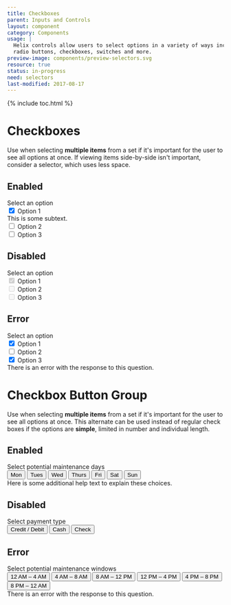 ```yaml
---
title: Checkboxes
parent: Inputs and Controls
layout: component
category: Components
usage: |
  Helix controls allow users to select options in a variety of ways including
  radio buttons, checkboxes, switches and more.
preview-image: components/preview-selectors.svg
resource: true
status: in-progress
need: selectors
last-modified: 2017-08-17
---
```


{% include toc.html %}

# Checkboxes

Use when selecting **multiple items** from a set if it's important for the user
to see all options at once. If viewing items side-by-side isn't important,
consider a selector, which uses less space.

## Enabled

<div class="ui form">
  <div class="grouped fields">
    <label>Select an option</label>
    <div class="field">
      <div class="ui checkbox">
        <input type="checkbox" name="checkbox3" checked="checked">
        <label>Option 1</label>
        <div class="ui message subtext">
          This is some subtext.
        </div>
      </div>
    </div>
    <div class="field">
      <div class="ui checkbox">
        <input type="checkbox" name="checkbox3">
        <label>Option 2</label>
      </div>
    </div>
    <div class="field">
      <div class="ui checkbox">
        <input type="checkbox" name="checkbox3">
        <label>Option 3</label>
      </div>
    </div>
  </div>
</div>

## Disabled

<div class="ui form">
  <div class="grouped fields">
    <label>Select an option</label>
    <div class="field disabled">
      <div class="ui checkbox">
        <input type="checkbox" name="checkbox2" checked="checked" disabled="disabled">
        <label>Option 1</label>
      </div>
    </div>
    <div class="field disabled">
      <div class="ui checkbox">
        <input type="checkbox" name="checkbox2" disabled="disabled">
        <label>Option 2</label>
      </div>
    </div>
    <div class="field disabled">
      <div class="ui checkbox">
        <input type="checkbox" name="checkbox2" disabled="disabled">
        <label>Option 3</label>
      </div>
    </div>
  </div>
</div>

## Error

<div class="ui form error">
  <div class="grouped fields required">
    <label>Select an option</label>
    <div class="field error">
      <div class="ui checkbox">
        <input type="checkbox" name="checkbox1" checked="checked">
        <label>Option 1</label>
      </div>
    </div>
    <div class="field error">
      <div class="ui checkbox">
        <input type="checkbox" name="checkbox1">
        <label>Option 2</label>
      </div>
    </div>
    <div class="field error">
      <div class="ui checkbox">
        <input type="checkbox" name="checkbox1" checked="checked">
        <label>Option 3</label>
      </div>
    </div>
  </div>
  <div class="ui error message">
    There is an error with the response to this question.
  </div>
</div>

# Checkbox Button Group

Use when selecting **multiple items** from a set if it's important for the user
to see all options at once. This alternate can be used instead of regular check
boxes if the options are **simple**, limited in number and individual length.

## Enabled

<div class="ui form">
  <div class="field">
    <label>Select potential maintenance days</label>
    <div class="ui buttons multi">
      <button class="ui button multi ds-btn-med-sec active">Mon</button>
      <button class="ui button multi ds-btn-med-sec active">Tues</button>
      <button class="ui button multi ds-btn-med-sec">Wed</button>
      <button class="ui button multi ds-btn-med-sec">Thurs</button>
      <button class="ui button multi ds-btn-med-sec">Fri</button>
      <button class="ui button multi ds-btn-med-sec">Sat</button>
      <button class="ui button multi ds-btn-med-sec">Sun</button>
    </div>
    <div class="ui message subtext">
      Here is some additional help text to explain these choices.
    </div>
  </div>
</div>

## Disabled

<div class="ui form">
  <div class="ui field">
    <div class="field">
      <label>Select payment type</label>
      <div class="ui buttons multi">
        <button class="ui button ds-btn-med-sec active disabled">Credit / Debit</button>
        <button class="ui button ds-btn-med-sec active disabled">Cash</button>
        <button class="ui button ds-btn-med-sec disabled">Check</button>
      </div>
    </div>
  </div>
</div>

## Error

<div class="ui form error">
  <div class="field error">
    <label class="required">Select potential maintenance windows</label>
    <div class="ui buttons multi">
      <button class="ui button ds-btn-med-sec active error">12<span class="smCaps"> AM</span> &ndash; 4<span class="smCaps"> AM</span></button>
      <button class="ui button ds-btn-med-sec active">4<span class="smCaps"> AM</span> &ndash; 8<span class="smCaps"> AM</span></button>
      <button class="ui button ds-btn-med-sec">8<span class="smCaps"> AM</span> &ndash; 12<span class="smCaps"> PM</span></button>
      <button class="ui button ds-btn-med-sec">12<span class="smCaps"> PM</span> &ndash; 4<span class="smCaps"> PM</span></button>
      <button class="ui button ds-btn-med-sec">4<span class="smCaps"> PM</span> &ndash; 8<span class="smCaps"> PM</span></button>
      <button class="ui button ds-btn-med-sec">8<span class="smCaps"> PM</span> &ndash; 12<span class="smCaps"> AM</span></button>
    </div>
    <div class="ui error message">
      There is an error with the response to this question.
    </div>
  </div>
</div>
